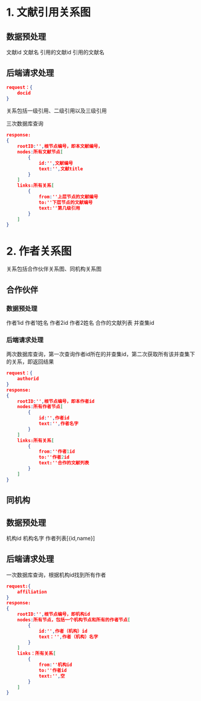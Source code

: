 # 1. 文献引用关系图

## 数据预处理

文献id 文献名 引用的文献id 引用的文献名

## 后端请求处理

```json
request：{
    docid
}
```

关系包括一级引用、二级引用以及三级引用

三次数据库查询

```json
response:
{
    rootID:'',根节点编号，即本文献编号，
    nodes:所有文献节点[
        {
            id:'',文献编号
            text:'',文献title
        }
    ]
    links:所有关系[
        {
            from:''上层节点的文献编号
            to:''下层节点的文献编号
            text:''第几级引用
        }
    ]
}
```

# 2. 作者关系图

关系包括合作伙伴关系图、同机构关系图

## 合作伙伴

### 数据预处理

作者1id 作者1姓名 作者2id 作者2姓名 合作的文献列表 并查集id

### 后端请求处理

两次数据库查询，第一次查询作者id所在的并查集id，第二次获取所有该并查集下的关系，即返回结果

```json
request：{
    authorid
}
response:
{
    rootID:'',根节点编号，即本作者id
    nodes:所有作者节点[
        {
            id:'',作者id
            text:'',作者名字
        }
    ]
    links:所有关系[
        {
            from:''作者1id
            to:''作者2id
            text:''合作的文献列表
        }
    ]
}
```

## 同机构

## 数据预处理

机构id 机构名字 作者列表[{id,name}]

## 后端请求处理

一次数据库查询，根据机构id找到所有作者

```json
request:{
    affiliation
}
response:
{
    rootID:'',根节点编号，即机构id
    nodes:所有节点，包括一个机构节点和所有的作者节点[
        {
            id:'',作者（机构）id
            text：'',作者（机构）名字
        }
    ]
    links：所有关系[
        {
            from:''机构id
            to:''作者id
            text:'',空
        }
    ]
}
```
